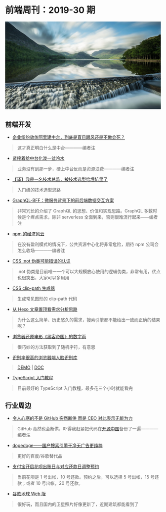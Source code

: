 # 前端周刊：2019-30 期

[![](/img/bing/20190802.png?imageMogr2/thumbnail/960x)](https://cn.bing.com/search?q=%E5%85%8B%E6%8B%89%E8%8E%AB%E5%85%8B%E6%B9%96%E4%B8%8A%E7%9A%84%E5%80%92%E5%BD%B1)

## 前端开发

- [企业纷纷效仿阿里建中台，到底是盲目跟风还是不做会死？](https://www.infoq.cn/article/HtYOyefY_eJOt6qjo3AJ)

> 这才真正明白什么是中台————编者注

- [紧接着给中台化泼一盆冷水](https://mp.weixin.qq.com/s/fQ98fe3XH6imxzNhwiNaNA)

> 业务没有到那一步，硬上中台反而是资源浪费————编者注

- [【译】我是一名技术总监，被技术选型给埋坑里了](https://www.infoq.cn/article/r9jZjsB8JYAB5*X7aogH)

> 入门级的技术选型思路

- [GraphQL-BFF：微服务背景下的前后端数据交互方案](https://mp.weixin.qq.com/s?__biz=MjM5MTA1MjAxMQ==&mid=2651233171&idx=1&sn=6f2550d9433dbb75d52d0aa718ef8801)

> 非常冗长的介绍了 GraphQL 的思想、价值和实现思路。GraphQL 多数时候是个痒点需求，除非 serverless 全面到来，否则很难流行起来——编者注

- [npm 的经济风云](https://juejin.im/post/5d2d9e7af265da1b8b2b91ca)

> 在没有盈利模式的情况下，公共资源中心化将非常危险，期待 npm 公司会怎么收场————编者注

- [CSS :not 伪类可能错误的认识](https://www.zhangxinxu.com/wordpress/2019/07/css-not-pseudo-class/)

> :not 伪类是目前唯一一个可以大规模放心使用的逻辑伪类，非常有用，优点也很突出，大家可以多用用

- [CSS clip-path 生成器](https://www.html.cn/tool/css-clip-path/)

> 生成常见图形的 clip-path 代码

- [从 Hexo 文章置顶看需求分析思路](https://refined-x.com/2019/08/02/top-article/)

> 为什么这么简单、历史悠久的需求，搜索引擎都不能给出一致而正确的结果呢？

- [浏览器还原电影《黑客帝国》的数字雨](https://codepen.io/yuanchuan/pen/YoqWeR)

> 很巧妙的方法获取到了随机字符，有意思

- [识别率很高的浏览器端人脸识别库](https://github.com/justadudewhohacks/face-api.js)

> [DEMO](https://justadudewhohacks.github.io/face-api.js/face_and_landmark_detection) | [DOC](https://justadudewhohacks.github.io/face-api.js/docs/globals.html)

- [TypeScript 入门教程](https://ts.xcatliu.com/)

> 目前最好的 TypeScript 入门教程，最多花三个小时就能看完

## 行业周边

- [令人心寒的不是 GitHub 突然断供 而是 CEO 对此表示无能为力](https://www.cnbeta.com/articles/tech/872905.htm)

> GitHub 竟然也会断供，吓得我赶紧把代码在[开源中国](https://gitee.com/enterprises?invite_code=flxe)备份了一遍————编者注

- [dogedoge——国产搜索引擎干净无广告更纯粹](https://www.dogedoge.com/)

> 更好的百度/谷歌替代品

- [支付宝开启花呗出账日与对应还款日调整预约](https://www.cnbeta.com/articles/tech/873069.htm)

> 当前花呗是 1 号出帐，10 号还款。预约之后，可以选择 5 号出帐，15 号还款；或者 10 号出帐，20 号还款。

- [谷歌地球 Web 版](https://earth.google.com/web)

> 很好玩，而且国内的卫星照片好像更新了，近期建筑都能看到了
